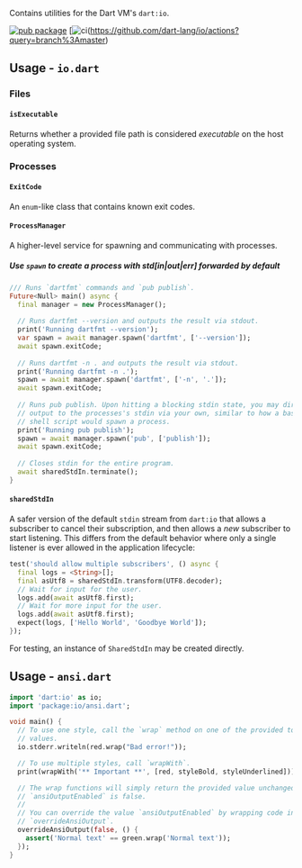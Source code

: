Contains utilities for the Dart VM's `dart:io`.

[![pub package](https://img.shields.io/pub/v/io.svg)](https://pub.dev/packages/io)
[![ci](https://github.com/dart-lang/io/workflows/ci/badge.svg?branch=master)(https://github.com/dart-lang/io/actions?query=branch%3Amaster)

## Usage - `io.dart`

### Files

#### `isExecutable`
 
Returns whether a provided file path is considered _executable_ on the host
operating system.

### Processes

#### `ExitCode`

An `enum`-like class that contains known exit codes.

#### `ProcessManager`

A higher-level service for spawning and communicating with processes.

##### Use `spawn` to create a process with std[in|out|err] forwarded by default

```dart
/// Runs `dartfmt` commands and `pub publish`.
Future<Null> main() async {
  final manager = new ProcessManager();
  
  // Runs dartfmt --version and outputs the result via stdout.
  print('Running dartfmt --version');
  var spawn = await manager.spawn('dartfmt', ['--version']);
  await spawn.exitCode;
  
  // Runs dartfmt -n . and outputs the result via stdout.
  print('Running dartfmt -n .');
  spawn = await manager.spawn('dartfmt', ['-n', '.']);
  await spawn.exitCode;
  
  // Runs pub publish. Upon hitting a blocking stdin state, you may directly
  // output to the processes's stdin via your own, similar to how a bash or
  // shell script would spawn a process.
  print('Running pub publish');
  spawn = await manager.spawn('pub', ['publish']);
  await spawn.exitCode;
  
  // Closes stdin for the entire program.
  await sharedStdIn.terminate();
}
```

#### `sharedStdIn`

A safer version of the default `stdin` stream from `dart:io` that allows a
subscriber to cancel their subscription, and then allows a _new_ subscriber to
start listening. This differs from the default behavior where only a single
listener is ever allowed in the application lifecycle:

```dart
test('should allow multiple subscribers', () async {
  final logs = <String>[];
  final asUtf8 = sharedStdIn.transform(UTF8.decoder);
  // Wait for input for the user.
  logs.add(await asUtf8.first);
  // Wait for more input for the user.
  logs.add(await asUtf8.first);
  expect(logs, ['Hello World', 'Goodbye World']);
});
```

For testing, an instance of `SharedStdIn` may be created directly.

## Usage - `ansi.dart`

```dart
import 'dart:io' as io;
import 'package:io/ansi.dart';

void main() {
  // To use one style, call the `wrap` method on one of the provided top-level
  // values.
  io.stderr.writeln(red.wrap("Bad error!"));

  // To use multiple styles, call `wrapWith`.
  print(wrapWith('** Important **', [red, styleBold, styleUnderlined]));

  // The wrap functions will simply return the provided value unchanged if
  // `ansiOutputEnabled` is false.
  //
  // You can override the value `ansiOutputEnabled` by wrapping code in
  // `overrideAnsiOutput`.
  overrideAnsiOutput(false, () {
    assert('Normal text' == green.wrap('Normal text'));
  });
}
```

